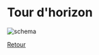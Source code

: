 # Tour d'horizon 
![schema](https://obeyler.github.io/Formation-K8S/images/Workload.svg)

[Retour](https://obeyler.github.io/Formation-K8S/)
